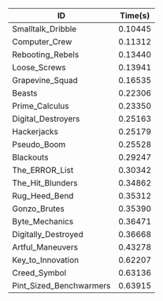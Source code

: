 |ID|Time(s)|
|-|-|
|Smalltalk_Dribble|0.10445|
|Computer_Crew|0.11312|
|Rebooting_Rebels|0.13440|
|Loose_Screws|0.13941|
|Grapevine_Squad|0.16535|
|Beasts|0.22306|
|Prime_Calculus|0.23350|
|Digital_Destroyers|0.25163|
|Hackerjacks|0.25179|
|Pseudo_Boom|0.25528|
|Blackouts|0.29247|
|The_ERROR_List|0.30342|
|The_Hit_Blunders|0.34862|
|Rug_Heed_Bend|0.35312|
|Gonzo_Brutes|0.35390|
|Byte_Mechanics|0.36471|
|Digitally_Destroyed|0.36668|
|Artful_Maneuvers|0.43278|
|Key_to_Innovation|0.62207|
|Creed_Symbol|0.63136|
|Pint_Sized_Benchwarmers|0.63915|
